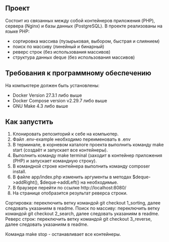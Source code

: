 ## Проект
Состоит из связанных между собой контейнеров приложения (PHP), сервера (Nginx) и базы данных (PostgreSQL).
В проекте реализованы на языке PHP:
- сортировка массива (пузырьковая, выбором, быстрая и слиянием)
- поиск по массиву (линейный и бинарный)
- реверс строк (без использования массивов)
- структура данных deque (без использования массивов)

## Требования к программному обеспечению
На компьютере должен быть установлены:
- Docker Version 27.3.1 либо выше
- Docker Compose version v2.29.7 либо выше
- GNU Make 4.3 либо выше  

## Как запустить
1) Клонировать репозиторий к себе на компьютер.
2) Файл .env-example необходимо переименовать в .env
3) В терминале, в корневом каталоге проекта выполнить команду make start (создаёт и запускает все контейнеры).
4) Выполнить команду make terminal (заходит в контейнер приложения (PHP) и запускает командную строку).
5) В командной строке контейнера выполнить команду composer install.
6) В файле app/index.php изменить аргументы в методах $deque->addRight(), $deque->addLeft() на необходимые.
7) В браузере перейти по ссылке http://localhost:8080/
8) На странице отобразится результат реверса строки.

Сортировка: переключить ветку командой git checkout 1_sorting, далее следовать указаниям в readme.
Поиск по массиву: переключить ветку командой git checkout 2_search, далее следовать указаниям в readme.
Реверс строк: переключить ветку командой git checkout 3_reverse, далее следовать указаниям в readme.

Команда make stop - останавливает все контейнеры.
